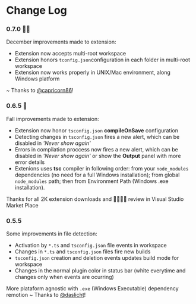 # Change Log

### 0.7.0 👍🏽
December improvements made to extension:

* Extension now accepts multi-root workspace 
* Extension honors `tconfig.json`configuration in each folder in multi-root workspace
* Extension now works properly in UNIX/Mac environment, along Windows platform

 ~ Thanks to [@capricorn86](https://github.com/morissonmaciel/vscode-tsc-compiler/commits?author=capricorn86)!
 
### 0.6.5 🌟
Fall improvements made to extension:

* Extension now honor `tsconfig.json` **compileOnSave** configuration
* Detecting changes in `tsconfig.json` fires a new alert, which can be disabled in *'Never show again'*
* Errors in compilation proccess now fires a new alert, which can be disabled in *'Never show again'* or show the **Output** panel with more error details
* Extenions uses **tsc** compiler in following order: from your `node_modules` dependencies (no need for a full Windows installation); from global `node_modules` path; then from Environment Path (Windows .exe installation).  

Thanks for all 2K extension downloads and 🌟🌟🌟🌟 review in Visual Studio Market Place

### 0.5.5

Some improvements in file detection:

* Activation by `*.ts` and `tsconfig.json` file events in workspace
* Changes in `*.ts` and `tsconfig.json` files fire new builds
* `tsconfig.json` creation and deletion events updates build mode for workspace
* Changes in the normal plugin color in status bar (white everytime and changes only when events are ocurring)

More plataform agnostic with `.exe` (Windows Executable) dependency remotion ~ Thanks to [@daslicht](https://github.com/morissonmaciel/vscode-tsc-compiler/commits?author=daslicht)!
